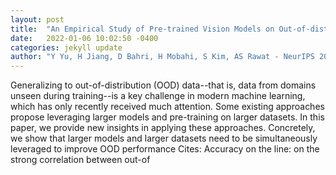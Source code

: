 ```yaml
---
layout: post
title:  "An Empirical Study of Pre-trained Vision Models on Out-of-distribution Generalization"
date:   2022-01-06 10:02:50 -0400
categories: jekyll update
author: "Y Yu, H Jiang, D Bahri, H Mobahi, S Kim, AS Rawat - NeurIPS 2021 Workshop on , 2021"
---
```

Generalizing to out-of-distribution (OOD) data--that is, data from domains unseen during training--is a key challenge in modern machine learning, which has only recently received much attention. Some existing approaches propose leveraging larger models and pre-training on larger datasets. In this paper, we provide new insights in applying these approaches. Concretely, we show that larger models and larger datasets need to be simultaneously leveraged to improve OOD performance Cites: Accuracy on the line: on the strong correlation between out-of